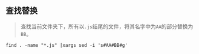 ## 查找替换
> 查找当前文件夹下，所有以`.js`结尾的文件，将其名字中为`AA`的部分替换为`BB`。
```
find . -name "*.js" |xargs sed -i 's#AA#BB#g'
```